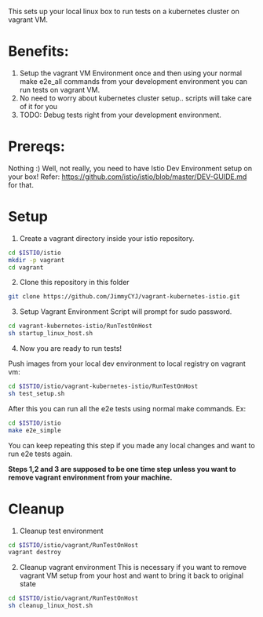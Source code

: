 This sets up your local linux box to run tests on a kubernetes cluster on vagrant VM.

# Benefits:
1) Setup the vagrant VM Environment once and then using your normal make e2e_all commands from your development environment you can run tests on vagrant VM.
2) No need to worry about kubernetes cluster setup.. scripts will take care of it for you
3) TODO: Debug tests right from your development environment.

# Prereqs:
Nothing :)
Well, not really, you need to have Istio Dev Environment setup on your box!
Refer: https://github.com/istio/istio/blob/master/DEV-GUIDE.md for that.

# Setup
1) Create a vagrant directory inside your istio repository.

```bash
cd $ISTIO/istio
mkdir -p vagrant
cd vagrant
```

2) Clone this repository in this folder

```bash
git clone https://github.com/JimmyCYJ/vagrant-kubernetes-istio.git
```

3) Setup Vagrant Environment
Script will prompt for sudo password.

```bash
cd vagrant-kubernetes-istio/RunTestOnHost
sh startup_linux_host.sh
```

4) Now you are ready to run tests!

Push images from your local dev environment to local registry on vagrant vm:
```bash
cd $ISTIO/istio/vagrant-kubernetes-istio/RunTestOnHost
sh test_setup.sh
```
After this you can run all the e2e tests using normal make commands. Ex:
```bash
cd $ISTIO/istio
make e2e_simple
```
You can keep repeating this step if you made any local changes and want to run e2e tests again.

**Steps 1,2 and 3 are supposed to be one time step unless you want to remove vagrant environment from your machine.**

# Cleanup
1) Cleanup test environment
```bash
cd $ISTIO/istio/vagrant/RunTestOnHost
vagrant destroy
```

2) Cleanup vagrant environment
This is necessary if you want to remove vagrant VM setup from your host and want to bring it back to original state
```bash
cd $ISTIO/istio/vagrant/RunTestOnHost
sh cleanup_linux_host.sh
```

